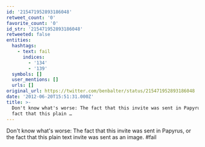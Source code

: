 ```yaml
---
id: '215471952893186048'
retweet_count: '0'
favorite_count: '0'
id_str: '215471952893186048'
retweeted: false
entities:
  hashtags:
    - text: fail
      indices:
        - '134'
        - '139'
  symbols: []
  user_mentions: []
  urls: []
original_url: https://twitter.com/benbalter/status/215471952893186048
date: '2012-06-20T15:51:31.000Z'
title: >-
  Don't know what's worse: The fact that this invite was sent in Papyrus, or the
  fact that this plain …
---
```


Don't know what's worse: The fact that this invite was sent in Papyrus, or the fact that this plain text invite was sent as an image. #fail